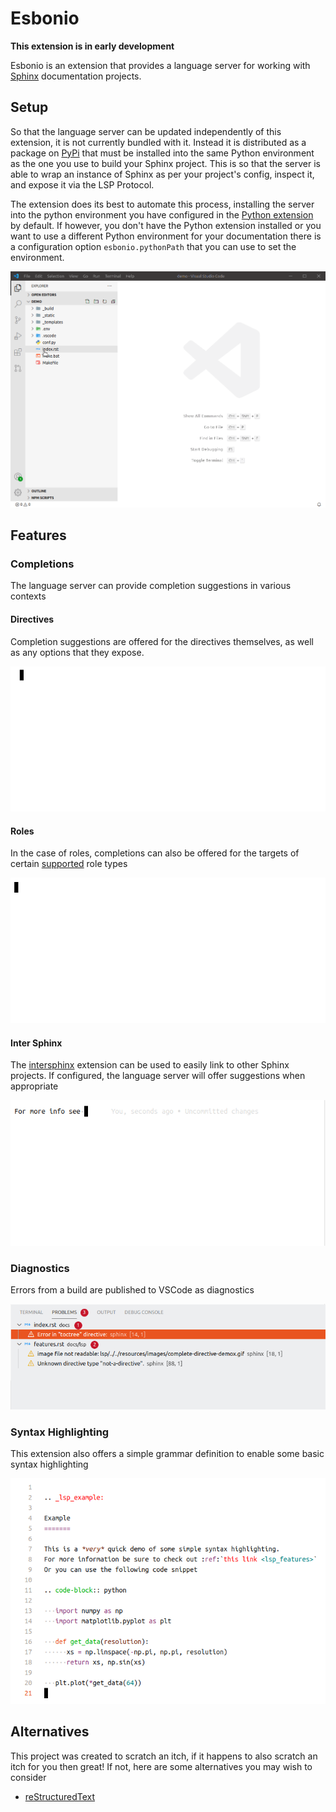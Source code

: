# Esbonio

**This extension is in early development**

Esbonio is an extension that provides a language server for working with
[Sphinx](https://www.sphinx-doc.org/en/master/) documentation projects.

## Setup

So that the language server can be updated independently of this extension, it is not
currently bundled with it. Instead it is distributed as a package on
[PyPi](https://pypi.org/project/esbonio/) that must be installed into the same Python
environment as the one you use to build your Sphinx project. This is so that the server is
able to wrap an instance of Sphinx as per your project's config, inspect it, and expose it via the LSP Protocol.

The extension does its best to automate this process, installing the server into the python
environment you have configured in the
[Python extension](https://marketplace.visualstudio.com/items?itemName=ms-python.python) by
default. If however, you don't have the Python extension installed or you want to use a
different Python environment for your documentation there is a configuration option
`esbonio.pythonPath` that you can use to set the environment.

![Setup Demo](../resources/images/vscode-setup-demo.gif)

## Features

### Completions

The language server can provide completion suggestions in various contexts
#### Directives

Completion suggestions are offered for the directives themselves, as well as any options
that they expose.

![Directive Completions](../resources/images/complete-directive-demo.gif)

#### Roles

In the case of roles, completions can also be offered for the targets of certain
[supported](https://swyddfa.github.io/esbonio/docs/lsp/features.html#roles) role types

![Role Completions](../resources/images/complete-role-demo.gif)

#### Inter Sphinx

The [intersphinx](https://www.sphinx-doc.org/en/master/usage/extensions/intersphinx.html)
extension can be used to easily link to other Sphinx projects. If configured, the language
server will offer suggestions when appropriate

![InterSphinx Completions](../resources/images/complete-intersphinx-demo.gif)

### Diagnostics

Errors from a build are published to VSCode as diagnostics

![Diagnostics](../resources/images/diagnostic-sphinx-errors-demo.png)

### Syntax Highlighting

This extension also offers a simple grammar definition to enable some basic
syntax highlighting

![Syntax Highlighting](../resources/images/syntax-highlighting-demo.png)

## Alternatives

This project was created to scratch an itch, if it happens to also scratch an itch
for you then great! If not, here are some alternatives you may wish to consider

- [reStructuredText](https://marketplace.visualstudio.com/items?itemName=lextudio.restructuredtext)
